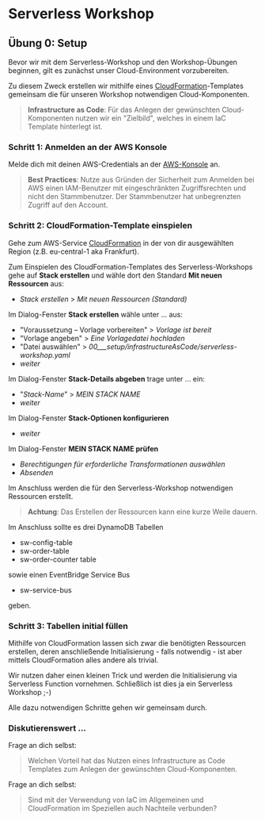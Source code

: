 # Serverless Workshop

## Übung 0: Setup
Bevor wir mit dem Serverless-Workshop und den Workshop-Übungen beginnen, gilt 
es zunächst unser Cloud-Environment vorzubereiten. 

Zu diesem Zweck erstellen wir mithilfe eines [CloudFormation](https://aws.amazon.com/de/cloudformation/)-Templates gemeinsam die für unseren Workshop notwendigen Cloud-Komponenten. 

> **Infrastructure as Code**: Für das Anlegen der gewünschten Cloud-Komponenten nutzen wir ein "Zielbild", welches in einem IaC Template hinterlegt ist. 

### Schritt 1: Anmelden an der AWS Konsole
Melde dich mit deinen AWS-Credentials an der [AWS-Konsole](https://signin.aws.amazon.com/signin) an. 

> **Best Practices**: Nutze aus Gründen der Sicherheit zum Anmelden bei AWS einen IAM-Benutzer mit eingeschränkten Zugriffsrechten und nicht den Stammbenutzer. Der Stammbenutzer hat unbegrenzten Zugriff auf den Account.    

### Schritt 2: CloudFormation-Template einspielen

Gehe zum AWS-Service [CloudFormation](https://console.aws.amazon.com/cloudformation/) in der von dir 
ausgewählten Region (z.B. eu-central-1 aka Frankfurt).

Zum Einspielen des CloudFormation-Templates des Serverless-Workshops gehe auf **Stack erstellen** und 
wähle dort den Standard **Mit neuen Ressourcen** aus:  

* _Stack erstellen_ > _Mit neuen Ressourcen (Standard)_

Im Dialog-Fenster **Stack erstellen** wähle unter ... aus:  

* "Voraussetzung – Vorlage vorbereiten" > _Vorlage ist bereit_
* "Vorlage angeben" > _Eine Vorlagedatei hochladen_
* "Datei auswählen" > _00___setup/infrastructureAsCode/serverless-workshop.yaml_
* _weiter_

Im Dialog-Fenster **Stack-Details abgeben** trage unter ... ein: 

* "_Stack-Name_" > _MEIN STACK NAME_
* _weiter_

Im Dialog-Fenster **Stack-Optionen konfigurieren**

* _weiter_

Im Dialog-Fenster **MEIN STACK NAME prüfen** 

* _Berechtigungen für erforderliche Transformationen auswählen_
* _Absenden_

Im Anschluss werden die für den Serverless-Workshop notwendigen Ressourcen erstellt.
 
> **Achtung**: Das Erstellen der Ressourcen kann eine kurze Weile dauern. 

Im Anschluss sollte es drei DynamoDB Tabellen 

- sw-config-table
- sw-order-table
- sw-order-counter table

sowie einen EventBridge Service Bus

- sw-service-bus

geben.

### Schritt 3: Tabellen initial füllen 

Mithilfe von CloudFormation lassen sich zwar die benötigten Ressourcen erstellen, deren anschließende Initialisierung - falls notwendig - ist aber mittels CloudFormation alles andere als trivial. 

Wir nutzen daher einen kleinen Trick und werden die Initialisierung via Serverless Function vornehmen. Schließlich ist dies ja ein Serverless Workshop ;-) 

Alle dazu notwendigen Schritte gehen wir gemeinsam durch. 

### Diskutierenswert ... 

Frage an dich selbst: 
> Welchen Vorteil hat das Nutzen eines Infrastructure as Code Templates zum Anlegen der gewünschten Cloud-Komponenten. 
 
Frage an dich selbst:
> Sind mit der Verwendung von IaC im Allgemeinen und CloudFormation im Speziellen auch Nachteile verbunden?




